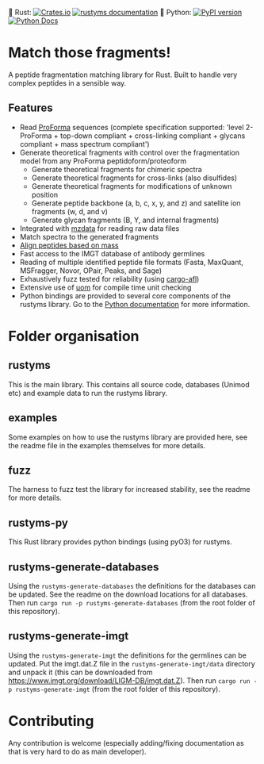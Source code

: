 🦀 Rust:  [![Crates.io](https://img.shields.io/crates/v/rustyms.svg)](https://crates.io/crates/rustyms) [![rustyms documentation](https://docs.rs/rustyms/badge.svg)](https://docs.rs/rustyms)
🐍 Python: [![PyPI version](https://badge.fury.io/py/rustyms.svg)](https://badge.fury.io/py/rustyms) [![Python Docs](https://readthedocs.org/projects/rustyms/badge/?version=latest)](https://rustyms.readthedocs.io/)

# Match those fragments!

A peptide fragmentation matching library for Rust. Built to handle very complex peptides in a sensible way.

## Features

 - Read [ProForma](https://github.com/HUPO-PSI/ProForma) sequences (complete specification supported: 'level 2-ProForma + top-down compliant + cross-linking compliant + glycans compliant + mass spectrum compliant')
 - Generate theoretical fragments with control over the fragmentation model from any ProForma peptidoform/proteoform
   - Generate theoretical fragments for chimeric spectra
   - Generate theoretical fragments for cross-links (also disulfides)
   - Generate theoretical fragments for modifications of unknown position
   - Generate peptide backbone (a, b, c, x, y, and z) and satellite ion fragments (w, d, and v)
   - Generate glycan fragments (B, Y, and internal fragments)
 - Integrated with [mzdata](https://crates.io/crates/mzdata) for reading raw data files
 - Match spectra to the generated fragments
 - [Align peptides based on mass](https://pubs.acs.org/doi/10.1021/acs.jproteome.4c00188)
 - Fast access to the IMGT database of antibody germlines
 - Reading of multiple identified peptide file formats (Fasta, MaxQuant, MSFragger, Novor, OPair, Peaks, and Sage)
 - Exhaustively fuzz tested for reliability (using [cargo-afl](https://crates.io/crates/cargo-afl))
 - Extensive use of [uom](https://docs.rs/uom/latest/uom/) for compile time unit checking
 - Python bindings are provided to several core components of the rustyms library. Go to the [Python documentation](https://rustyms.readthedocs.io/) for more information.

# Folder organisation

## rustyms

This is the main library. This contains all source code, databases (Unimod etc) and example data to run the rustyms library.

## examples

Some examples on how to use the rustyms library are provided here, see the readme file in the examples themselves for more details.

## fuzz

The harness to fuzz test the library for increased stability, see the readme for more details.

## rustyms-py

This Rust library provides python bindings (using pyO3) for rustyms.

## rustyms-generate-databases

Using the `rustyms-generate-databases` the definitions for the databases can be updated. See the readme on the download locations for all databases. Then run `cargo run -p rustyms-generate-databases` (from the root folder of this repository).

## rustyms-generate-imgt

Using the `rustyms-generate-imgt` the definitions for the germlines can be updated. Put the imgt.dat.Z file in the `rustyms-generate-imgt/data` directory and unpack it (this can be downloaded from https://www.imgt.org/download/LIGM-DB/imgt.dat.Z). Then run `cargo run -p rustyms-generate-imgt` (from the root folder of this repository).

# Contributing

Any contribution is welcome (especially adding/fixing documentation as that is very hard to do as main developer).